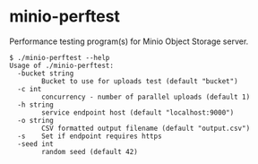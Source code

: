 # minio-perftest
Performance testing program(s) for Minio Object Storage server.

```shell
$ ./minio-perftest --help
Usage of ./minio-perftest:
  -bucket string
    	Bucket to use for uploads test (default "bucket")
  -c int
    	concurrency - number of parallel uploads (default 1)
  -h string
    	service endpoint host (default "localhost:9000")
  -o string
    	CSV formatted output filename (default "output.csv")
  -s	Set if endpoint requires https
  -seed int
    	random seed (default 42)

```
